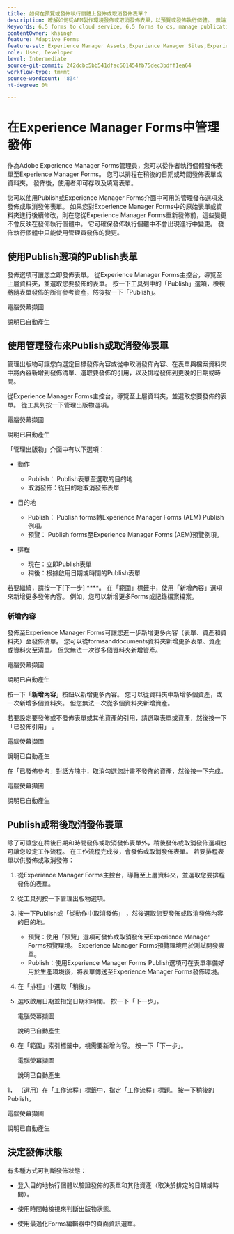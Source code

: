 ```yaml
---
title: 如何在預覽或發佈執行個體上發佈或取消發佈表單？
description: 瞭解如何從AEM製作環境發佈或取消發佈表單，以預覽或發佈執行個體。 無論您是在預備環境中測試表單，還是為一般使用者即時部署，AEM都能提供簡化的工具，讓您有效率地管理此程式。
Keywords: 6.5 forms to cloud service, 6.5 forms to cs, manage publication, , AEM Forms 6.5 to Cloud Service, AEM form migration to cloud service, Forms Manage publication, AF Manage publication, Adaptive Forms Manage publication, Cloud Manage publication
contentOwner: khsingh
feature: Adaptive Forms
feature-set: Experience Manager Assets,Experience Manager Sites,Experience Manager, Experience Manager Forms, Experience Manager Cloud Manager
role: User, Developer
level: Intermediate
source-git-commit: 242dcbc5bb541dfac601454fb75dec3bdff1ea64
workflow-type: tm+mt
source-wordcount: '834'
ht-degree: 0%

---
```



# 在Experience Manager Forms中管&#x200B;理發佈

作為Adobe Experience Manager Forms管理員，您可以從作者執行個體發佈表單至Experience Manager Forms。 您可以排程在稍後的日期或時間發佈表單或資料夾。 發佈後，使用者即可存取及填寫表單。

您可以使用Publish或Experience Manager Forms介面中可用的管理發布選項來發佈或取消發佈表單。 如果您對Experience Manager Forms中的原始表單或資料夾進行後續修改，則在您從Experience Manager Forms重新發佈前，這些變更不會反映在發佈執行個體中。 它可確保發佈執行個體中不會出現進行中變更。 發佈執行個體中只能使用管理員發佈的變更。

## 使用Publish選項的Publish表單

發佈選項可讓您立即發佈表單。 從Experience Manager Forms主控台，導覽至上層資料夾，並選取您要發佈的表單。 按一下工具列中的「Publish」選項，檢視將隨表單發佈的所有參考資產，然後按一下「Publish」。

電腦熒幕擷圖

說明已自動產生

## 使用管理發布來Publish或取消發佈表單


管理出版物可讓您向選定目標發佈內容或從中取消發佈內容、在表單與檔案資料夾中將內容新增到發佈清單、選取要發佈的引用，以及排程發佈到更晚的日期或時間。


從Experience Manager Forms主控台，導覽至上層資料夾，並選取您要發佈的表單。 從工具列按一下管理出版物選項。


電腦熒幕擷圖

說明已自動產生



「管理出版物」介面中有以下選項：

* 動作

   * Publish： Publish表單至選取的目的地
   * 取消發佈：從目的地取消發佈表單

* 目的地

   * Publish： Publish forms轉Experience Manager Forms (AEM) Publish例項。
   * 預覽： Publish forms至Experience Manager Forms (AEM)預覽例項。

* 排程

   * 現在：立即Publish表單
   * 稍後：根據啟用日期或時間的Publish表單



若要繼續，請按一下[下一步] ****。 在「範圍」標籤中，使用「新增內容」選項來新增更多發佈內容。 例如，您可以新增更多Forms或記錄檔案檔案。

### 新增內容

發佈至Experience Manager Forms可讓您進一步新增更多內容（表單、資產和資料夾）至發佈清單。 您可以從formsanddocuments資料夾新增更多表單、資產或資料夾至清單。 但您無法一次從多個資料夾新增資產。

電腦熒幕擷圖

說明已自動產生

按一下「**新增內容**」按鈕以新增更多內容。 您可以從資料夾中新增多個資產，或一次新增多個資料夾。 但您無法一次從多個資料夾新增資產。

若要設定要發佈或不發佈表單或其他資產的引用，請選取表單或資產，然後按一下「已發佈引用」 。

電腦熒幕擷圖

說明已自動產生

在「已發佈參考」對話方塊中，取消勾選您計畫不發佈的資產，然後按一下完成。


電腦熒幕擷圖

說明已自動產生


## Publish或稍後取消發佈表單


除了可讓您在稍後日期和時間發佈或取消發佈表單外，稍後發佈或取消發佈選項也可讓您設定工作流程。 在工作流程完成後，會發佈或取消發佈表單。 若要排程表單以供發佈或取消發佈：

1. 從Experience Manager Forms主控台，導覽至上層資料夾，並選取您要排程發佈的表單。
1. 從工具列按一下管理出版物選項。
1. 按一下Publish或「從動作中取消發佈」 ，然後選取您要發佈或取消發佈內容的目的地。

   * 預覽：使用「預覽」選項可發佈或取消發佈至Experience Manager Forms預覽環境。 Experience Manager Forms預覽環境用於測試開發表單。
   * Publish：使用Experience Manager Forms Publish選項可在表單準備好用於生產環境後，將表單傳送至Experience Manager Forms發佈環境。


1. 在「排程」中選取「稍後」。

1. 選取啟用日期並指定日期和時間。 按一下「下一步」。

   電腦熒幕擷圖

   說明已自動產生

1. 在「範圍」索引標籤中，視需要新增內容。 按一下「下一步」。

   電腦熒幕擷圖

   說明已自動產生

1， （選用）在「工作流程」標籤中，指定「工作流程」標題。 按一下稍後的Publish。

電腦熒幕擷圖

說明已自動產生

## 決定發佈狀態

有多種方式可判斷發佈狀態：

* 登入目的地執行個體以驗證發佈的表單和其他資產（取決於排定的日期或時間）。

* 使用時間軸檢視來判斷出版物狀態。

* 使用最適化Forms編輯器中的頁面資訊選單。